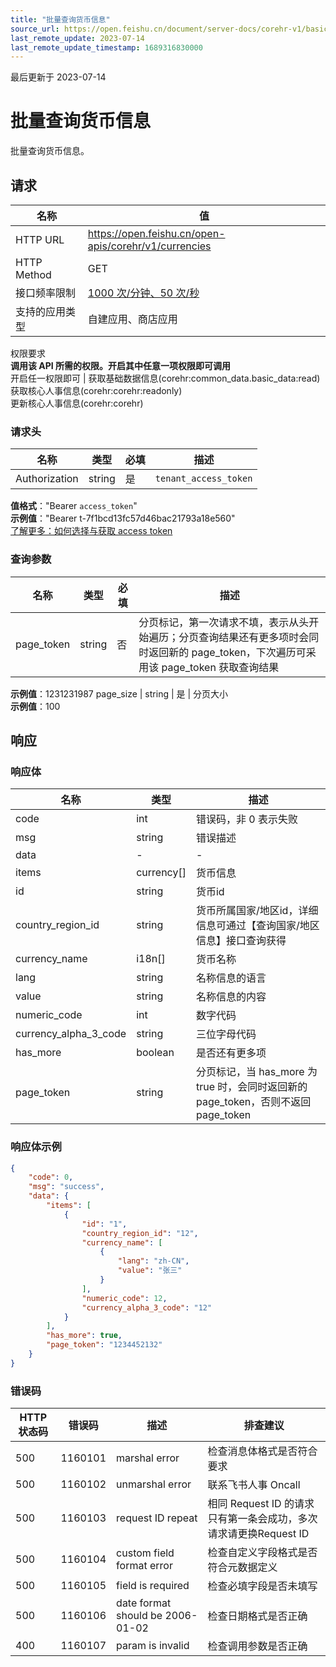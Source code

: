 ```yaml
---
title: "批量查询货币信息"
source_url: https://open.feishu.cn/document/server-docs/corehr-v1/basic-infomation/currency/list
last_remote_update: 2023-07-14
last_remote_update_timestamp: 1689316830000
---
```

最后更新于 2023-07-14

# 批量查询货币信息

批量查询货币信息。

## 请求
名称 | 值
---|---
HTTP URL | https://open.feishu.cn/open-apis/corehr/v1/currencies
HTTP Method | GET
接口频率限制 | [1000 次/分钟、50 次/秒](https://open.feishu.cn/document/ukTMukTMukTM/uUzN04SN3QjL1cDN)
支持的应用类型 | 自建应用、商店应用
权限要求  
            **调用该 API 所需的权限。开启其中任意一项权限即可调用**  
            开启任一权限即可 | 获取基础数据信息(corehr:common_data.basic_data:read)  
            获取核心人事信息(corehr:corehr:readonly)  
            更新核心人事信息(corehr:corehr)

### 请求头

名称 | 类型 | 必填 | 描述
--- | --- | --- | ---
Authorization | string | 是 | `tenant_access_token`  
**值格式**："Bearer `access_token`"  
**示例值**："Bearer t-7f1bcd13fc57d46bac21793a18e560"  
[了解更多：如何选择与获取 access token](https://open.feishu.cn/document/uAjLw4CM/ugTN1YjL4UTN24CO1UjN/trouble-shooting/how-to-choose-which-type-of-token-to-use)

### 查询参数

名称 | 类型 | 必填 | 描述
--- | --- | --- | ---
page_token | string | 否 | 分页标记，第一次请求不填，表示从头开始遍历；分页查询结果还有更多项时会同时返回新的 page_token，下次遍历可采用该 page_token 获取查询结果  
**示例值**：1231231987
page_size | string | 是 | 分页大小  
**示例值**：100

## 响应

### 响应体

名称 | 类型 | 描述
--- | --- | ---
code | int | 错误码，非 0 表示失败
msg | string | 错误描述
data | \- | \-
items | currency\[\] | 货币信息
id | string | 货币id
country_region_id | string | 货币所属国家/地区id，详细信息可通过【查询国家/地区信息】接口查询获得
currency_name | i18n\[\] | 货币名称
lang | string | 名称信息的语言
value | string | 名称信息的内容
numeric_code | int | 数字代码
currency_alpha_3_code | string | 三位字母代码
has_more | boolean | 是否还有更多项
page_token | string | 分页标记，当 has_more 为 true 时，会同时返回新的 page_token，否则不返回 page_token

### 响应体示例
```json
{
    "code": 0,
    "msg": "success",
    "data": {
        "items": [
            {
                "id": "1",
                "country_region_id": "12",
                "currency_name": [
                    {
                        "lang": "zh-CN",
                        "value": "张三"
                    }
                ],
                "numeric_code": 12,
                "currency_alpha_3_code": "12"
            }
        ],
        "has_more": true,
        "page_token": "1234452132"
    }
}
```

### 错误码

HTTP状态码 | 错误码 | 描述 | 排查建议
--- | --- | --- | ---
500 | 1160101 | marshal error | 检查消息体格式是否符合要求
500 | 1160102 | unmarshal error | 联系飞书人事 Oncall
500 | 1160103 | request ID repeat | 相同 Request ID 的请求只有第一条会成功，多次请求请更换Request ID
500 | 1160104 | custom field format error | 检查自定义字段格式是否符合元数据定义
500 | 1160105 | field is required | 检查必填字段是否未填写
500 | 1160106 | date format should be 2006-01-02 | 检查日期格式是否正确
400 | 1160107 | param is invalid | 检查调用参数是否正确
